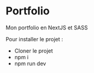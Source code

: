 # Portfolio
Mon portfolio en NextJS et SASS

Pour installer le projet :
  - Cloner le projet
  - npm i
  - npm run dev
